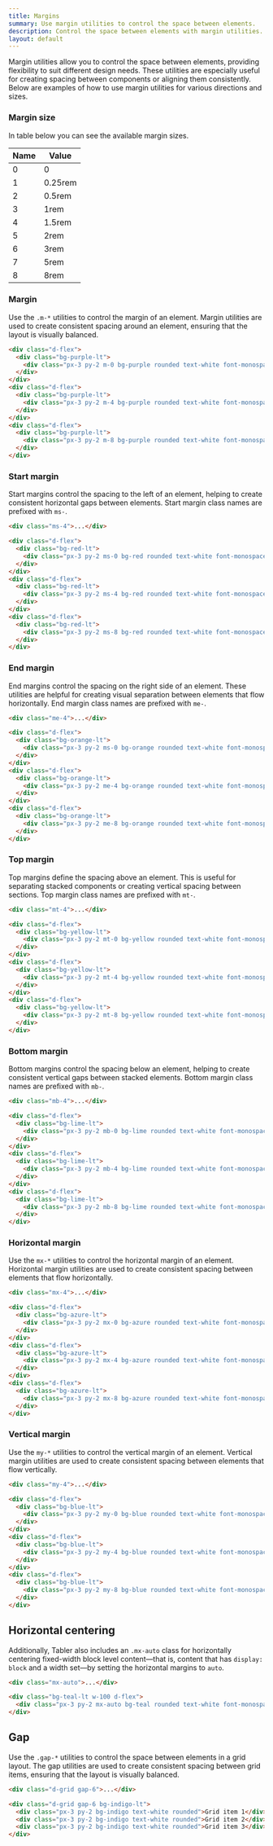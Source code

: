 ```yaml
---
title: Margins
summary: Use margin utilities to control the space between elements.
description: Control the space between elements with margin utilities.
layout: default
---
```


Margin utilities allow you to control the space between elements, providing flexibility to suit different design needs. These utilities are especially useful for creating spacing between components or aligning them consistently. Below are examples of how to use margin utilities for various directions and sizes.


### Margin size

In table below you can see the available margin sizes.

Name|Value
-|-
0|0
1|0.25rem
2|0.5rem
3|1rem
4|1.5rem
5|2rem
6|3rem
7|5rem
8|8rem


### Margin

Use the `.m-*` utilities to control the margin of an element. Margin utilities are used to create consistent spacing around an element, ensuring that the layout is visually balanced.

```html example hide-code centered separated vertical
<div class="d-flex">
  <div class="bg-purple-lt">
    <div class="px-3 py-2 m-0 bg-purple rounded text-white font-monospace">.m-0</div>
  </div>
</div>
<div class="d-flex">
  <div class="bg-purple-lt">
    <div class="px-3 py-2 m-4 bg-purple rounded text-white font-monospace">.m-4</div>
  </div>
</div>
<div class="d-flex">
  <div class="bg-purple-lt">
    <div class="px-3 py-2 m-8 bg-purple rounded text-white font-monospace">.m-8</div>
  </div>
</div>
```

### Start margin

Start margins control the spacing to the left of an element, helping to create consistent horizontal gaps between elements. Start margin class names are prefixed with `ms-`.

```html
<div class="ms-4">...</div>
```

```html example hide-code centered separated vertical
<div class="d-flex">
  <div class="bg-red-lt">
    <div class="px-3 py-2 ms-0 bg-red rounded text-white font-monospace">.ms-0</div>
  </div>
</div>
<div class="d-flex">
  <div class="bg-red-lt">
    <div class="px-3 py-2 ms-4 bg-red rounded text-white font-monospace">.ms-4</div>
  </div>
</div>
<div class="d-flex">
  <div class="bg-red-lt">
    <div class="px-3 py-2 ms-8 bg-red rounded text-white font-monospace">.ms-8</div>
  </div>
</div>
```

### End margin

End margins control the spacing on the right side of an element. These utilities are helpful for creating visual separation between elements that flow horizontally. End margin class names are prefixed with `me-`.

```html
<div class="me-4">...</div>
```

```html example hide-code centered separated vertical
<div class="d-flex">
  <div class="bg-orange-lt">
    <div class="px-3 py-2 ms-0 bg-orange rounded text-white font-monospace">.me-0</div>
  </div>
</div>
<div class="d-flex">
  <div class="bg-orange-lt">
    <div class="px-3 py-2 me-4 bg-orange rounded text-white font-monospace">.me-4</div>
  </div>
</div>
<div class="d-flex">
  <div class="bg-orange-lt">
    <div class="px-3 py-2 me-8 bg-orange rounded text-white font-monospace">.me-8</div>
  </div>
</div>
```

### Top margin

Top margins define the spacing above an element. This is useful for separating stacked components or creating vertical spacing between sections. Top margin class names are prefixed with `mt-`.

```html
<div class="mt-4">...</div>
```

```html example hide-code centered separated vertical
<div class="d-flex">
  <div class="bg-yellow-lt">
    <div class="px-3 py-2 mt-0 bg-yellow rounded text-white font-monospace">.mt-0</div>
  </div>
</div>
<div class="d-flex">
  <div class="bg-yellow-lt">
    <div class="px-3 py-2 mt-4 bg-yellow rounded text-white font-monospace">.mt-4</div>
  </div>
</div>
<div class="d-flex">
  <div class="bg-yellow-lt">
    <div class="px-3 py-2 mt-8 bg-yellow rounded text-white font-monospace">.mt-8</div>
  </div>
</div>
```

### Bottom margin

Bottom margins control the spacing below an element, helping to create consistent vertical gaps between stacked elements. Bottom margin class names are prefixed with `mb-`.

```html
<div class="mb-4">...</div>
```

```html example hide-code centered separated vertical
<div class="d-flex">
  <div class="bg-lime-lt">
    <div class="px-3 py-2 mb-0 bg-lime rounded text-white font-monospace">.mb-0</div>
  </div>
</div>
<div class="d-flex">
  <div class="bg-lime-lt">
    <div class="px-3 py-2 mb-4 bg-lime rounded text-white font-monospace">.mb-4</div>
  </div>
</div>
<div class="d-flex">
  <div class="bg-lime-lt">
    <div class="px-3 py-2 mb-8 bg-lime rounded text-white font-monospace">.mb-8</div>
  </div>
</div>
```

### Horizontal margin

Use the `mx-*` utilities to control the horizontal margin of an element. Horizontal margin utilities are used to create consistent spacing between elements that flow horizontally.

```html
<div class="mx-4">...</div>
```

```html example hide-code centered separated vertical
<div class="d-flex">
  <div class="bg-azure-lt">
    <div class="px-3 py-2 mx-0 bg-azure rounded text-white font-monospace">.mx-0</div>
  </div>
</div>
<div class="d-flex">
  <div class="bg-azure-lt">
    <div class="px-3 py-2 mx-4 bg-azure rounded text-white font-monospace">.mx-4</div>
  </div>
</div>
<div class="d-flex">
  <div class="bg-azure-lt">
    <div class="px-3 py-2 mx-8 bg-azure rounded text-white font-monospace">.mx-8</div>
  </div>
</div>
```


### Vertical margin

Use the `my-*` utilities to control the vertical margin of an element. Vertical margin utilities are used to create consistent spacing between elements that flow vertically.

```html
<div class="my-4">...</div>
```

```html example hide-code centered separated vertical
<div class="d-flex">
  <div class="bg-blue-lt">
    <div class="px-3 py-2 my-0 bg-blue rounded text-white font-monospace">.my-0</div>
  </div>
</div>
<div class="d-flex">
  <div class="bg-blue-lt">
    <div class="px-3 py-2 my-4 bg-blue rounded text-white font-monospace">.my-4</div>
  </div>
</div>
<div class="d-flex">
  <div class="bg-blue-lt">
    <div class="px-3 py-2 my-8 bg-blue rounded text-white font-monospace">.my-8</div>
  </div>
</div>
```

## Horizontal centering

Additionally, Tabler also includes an `.mx-auto` class for horizontally centering fixed-width block level content—that is, content that has `display: block` and a width set—by setting the horizontal margins to `auto`.

```html
<div class="mx-auto">...</div>
```

```html example hide-code centered vertical
<div class="bg-teal-lt w-100 d-flex">
  <div class="px-3 py-2 mx-auto bg-teal rounded text-white font-monospace">.mx-auto</div>
</div>
```

## Gap

Use the `.gap-*` utilities to control the space between elements in a grid layout. The gap utilities are used to create consistent spacing between grid items, ensuring that the layout is visually balanced.

```html
<div class="d-grid gap-6">...</div>
```

```html example 
<div class="d-grid gap-6 bg-indigo-lt">
  <div class="px-3 py-2 bg-indigo text-white rounded">Grid item 1</div>
  <div class="px-3 py-2 bg-indigo text-white rounded">Grid item 2</div>
  <div class="px-3 py-2 bg-indigo text-white rounded">Grid item 3</div>
</div>
```
